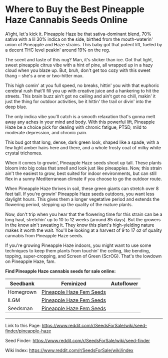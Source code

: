 # Where to Buy the Best Pineapple Haze Cannabis Seeds Online

A'ight, let's kick it. Pineapple Haze be that sativa-dominant blend, 70% sativa with a lil 30% indica on the side, birthed from the mouth-waterin' union of Pineapple and Haze strains. This baby got that potent lift, fueled by a decent THC level peakin' around 19% on the reg.

The scent and taste of this nug? Man, it's slicker than ice. Got that light, sweet pineapple citrus vibe with a hint of pine, all wrapped up in a hazy cloud when you blaze up. But, bruh, don't get too cozy with this sweet thang – she's a one or two-hitter max.

This high comin' at you full speed, no breaks, hittin' you with that euphoric cerebral rush that'll fill you up with creative juice and a hankering to hit the streets. This brain buzz ain't got no ceiling and ain't got no chill, makin' it just the thing for outdoor activities, be it hittin' the trail or divin' into the deep blue.

The only indica vibe you'll catch is a smooth relaxation that's gonna melt away any aches in your mind and body. With this powerful lift, Pineapple Haze be a choice pick for dealing with chronic fatigue, PTSD, mild to moderate depression, and chronic pain.

This bud got that long, dense, dark green look, shaped like a spade, with a few light amber hairs here and there, and a whole frosty coat of milky white crystal trichomes.

When it comes to growin', Pineapple Haze seeds shoot up tall. These plants bloom into big colas that smell and look just like pineapples. Now, this strain ain't the easiest to grow, best suited for indoor environments, but can still flex in a sunny Mediterranean climate if you choose to go the outdoor route.

When Pineapple Haze thrives in soil, these green giants can stretch over 8 feet tall. If you're growin' Pineapple Haze seeds outdoors, you want less daylight hours. This gives them a longer vegetative period and extends the flowering period, stepping up the quality of the mature plants.

Now, don't trip when you hear that the flowering time for this strain can be a long haul, stretchin' up to 10 to 12 weeks (around 85 days). But the growers in the know ain't sweating it. They know this plant's high-yielding nature makes it worth the wait. You'll be looking at a harvest of 9 to 17 oz of quality cannabis from Pineapple Haze seeds.

If you're growing Pineapple Haze indoors, you might want to use some techniques to keep them plants from touchin' the ceiling, like bending, topping, super-cropping, and Screen of Green (ScrOG). That's the lowdown on Pineapple Haze, fam.

**Find Pineapple Haze cannabis seeds for sale online:**

| Seedbank  | Feminized | Autoflower |
|-----------|-----------|------------|
| Homegrown | [Pineapple Haze Fem Seeds](https://homegrowncannabisco.com/products/pineapple-haze-feminized-marijuana-seeds?a_aid=sale) |  |
| ILGM      | [Pineapple Haze Fem Seeds](https://ilgm.com/products/pineapple-haze-feminized-seeds?aff=2191) |  |
| Seedsman  | [Pineapple Haze Fem Seeds](https://www.seedsman.com/super-pineapple-haze-feminised-seeds?a_aid=56f632ea3916c) |  |

___

Link to this Page: https://www.reddit.com/r/SeedsForSale/wiki/seed-finder/pineapple-haze

Seed Finder: https://www.reddit.com/r/SeedsForSale/wiki/seed-finder

Wiki Index: https://www.reddit.com/r/SeedsForSale/wiki/index
